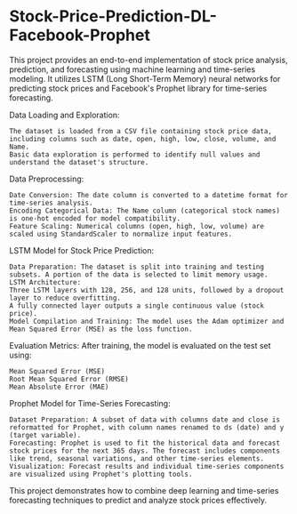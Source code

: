 # Stock-Price-Prediction-DL-Facebook-Prophet
This project provides an end-to-end implementation of stock price analysis, prediction, and forecasting using machine learning and time-series modeling. It utilizes LSTM (Long Short-Term Memory) neural networks for predicting stock prices and Facebook's Prophet library for time-series forecasting.

Data Loading and Exploration:

    The dataset is loaded from a CSV file containing stock price data, including columns such as date, open, high, low, close, volume, and Name.
    Basic data exploration is performed to identify null values and understand the dataset's structure.

Data Preprocessing:

    Date Conversion: The date column is converted to a datetime format for time-series analysis.
    Encoding Categorical Data: The Name column (categorical stock names) is one-hot encoded for model compatibility.
    Feature Scaling: Numerical columns (open, high, low, volume) are scaled using StandardScaler to normalize input features.

LSTM Model for Stock Price Prediction:

    Data Preparation: The dataset is split into training and testing subsets. A portion of the data is selected to limit memory usage.
    LSTM Architecture:
    Three LSTM layers with 128, 256, and 128 units, followed by a dropout layer to reduce overfitting.
    A fully connected layer outputs a single continuous value (stock price).
    Model Compilation and Training: The model uses the Adam optimizer and Mean Squared Error (MSE) as the loss function.
        
Evaluation Metrics: After training, the model is evaluated on the test set using:

    Mean Squared Error (MSE)
    Root Mean Squared Error (RMSE)
    Mean Absolute Error (MAE)

Prophet Model for Time-Series Forecasting:

    Dataset Preparation: A subset of data with columns date and close is reformatted for Prophet, with column names renamed to ds (date) and y (target variable).        
    Forecasting: Prophet is used to fit the historical data and forecast stock prices for the next 365 days. The forecast includes components like trend, seasonal variations, and other time-series elements.
    Visualization: Forecast results and individual time-series components are visualized using Prophet's plotting tools.

This project demonstrates how to combine deep learning and time-series forecasting techniques to predict and analyze stock prices effectively.
